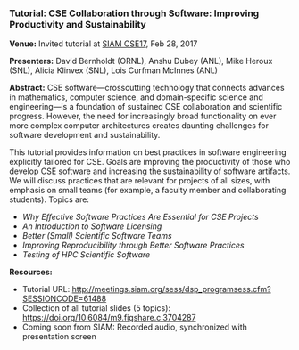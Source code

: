 ### Tutorial: CSE Collaboration through Software: Improving Productivity and Sustainability

**Venue:** Invited tutorial at [SIAM CSE17](https://www.siam.org/meetings/cse17/), Feb 28, 2017

**Presenters:**  David Bernholdt (ORNL), Anshu Dubey (ANL), Mike Heroux (SNL), Alicia Klinvex (SNL), Lois Curfman McInnes (ANL)

**Abstract:** CSE software—crosscutting technology that connects advances in mathematics, computer science, and domain-specific science and engineering—is a foundation of sustained CSE collaboration and scientific progress. However, the need for increasingly broad functionality on ever more complex computer architectures creates daunting challenges for software development and sustainability.

This tutorial provides information on best practices in software engineering explicitly tailored for CSE. Goals are improving the productivity of those who develop CSE software and increasing the sustainability of software artifacts. We will discuss practices that are relevant for projects of all sizes, with emphasis on small teams (for example, a faculty member and collaborating students).  Topics are:

- _Why Effective Software Practices Are Essential for CSE Projects_
- _An Introduction to Software Licensing_
- _Better (Small) Scientific Software Teams_
- _Improving Reproducibility through Better Software Practices_
- _Testing of HPC Scientific Software_

**Resources:**
- Tutorial URL: http://meetings.siam.org/sess/dsp_programsess.cfm?SESSIONCODE=61488
- Collection of all tutorial slides (5 topics): https://doi.org/10.6084/m9.figshare.c.3704287
- Coming soon from SIAM: Recorded audio, synchronized with presentation screen

<!---
Publish: yes
Categories: Planning, Reliability, Collaboration, Individual Productivity
Topics: improving productivity and sustainability, reproducibility, testing, continuous integration testing, licensing, strategies for more effective teams, personal kanban
Tags: tutorial
Level: 2
Prerequisites: WhatIsSoftwareProductivity.md
Aggregate: subresource
--->

